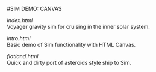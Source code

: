 #SIM DEMO: CANVAS

*index.html*  
Voyager gravity sim for cruising in the inner solar system.

*intro.html*  
Basic demo of Sim functionality with HTML Canvas.

*flatland.html*  
Quick and dirty port of asteroids style ship to Sim.
